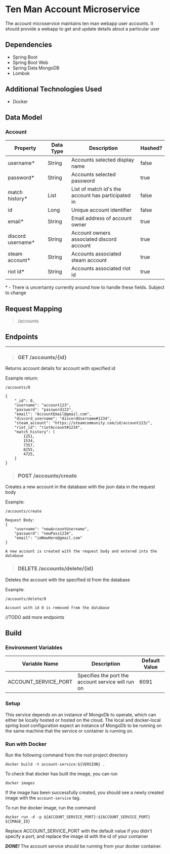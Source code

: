 # Ten Man Account Microservice

The account microservice maintains ten man webapp user accounts. It should provide a webapp to get and update details
about a particular user

## Dependencies

* Spring Boot
* Spring Boot Web
* Spring Data MongoDB
* Lombok

## Additional Technologies Used

* Docker

## Data Model

### Account

| Property          | Data Type  | Description                                        | Hashed? |
| ----------------- | ---------- | -------------------------------------------------- | ------- |
| username*         | String     | Accounts selected display name                     | false   |
| password*         | String     | Accounts selected password                         | true    |
| match history*    | List<Long> | List of match id's the account has participated in | false   |
| id                | Long       | Unique account identifier                          | false   |
| email*            | String     | Email address of account owner                     | true    |
| discord username* | String     | Account owners associated discord account          | true    |
| steam account*    | String     | Accounts associated steam account                  | true    |
| riot id*          | String     | Accounts associated riot id                        | true    |


\* - There is uncertainty currently around how to handle these fields. Subject to change

## Request Mapping
> /accounts

## Endpoints
---

> ### **GET** /accounts/{id}
Returns account details for account with specified id

Example return:
```
/accounts/0

{
    "_id": 0,
    "username": "account123",
    "password": "password123",
    "email": "AccountEmail@gmail.com",
    "discord_username": "discordUsername#1234",
    "steam_account": "https://steamcommunity.com/id/account123/",
    "riot_id": "riotAccount#1234",
    "match_history": [
        1251,
        1534,
        7357,
        8255,
        4725,
    ]
}
```

> ### POST /accounts/create
Creates a new account in the database with the json data in the request body

Example:
```
/accounts/create

Request Body:
{
    "username": "newAccountUsername",
    "password": "newPass1234",
    "email": "imNewHere@gmail.com"
}

A new account is created with the request body and entered into the database
```

>### DELETE /accounts/delete/{id}
Deletes the account with the specified id from the database

Example:
```
/accounts/delete/0

Account with id 0 is removed from the database
```

//TODO add more endpoints

## Build

### Environment Variables

| Variable Name        | Description                                        | Default Value |
| -------------------- | -------------------------------------------------- | ------------- |
| ACCOUNT_SERVICE_PORT | Specifies the port the account service will run on | 6091          |

### Setup

This service depends on an instance of MongoDb to operate, which can either be locally hosted or hosted on the cloud. The local and docker-local spring boot configuration expect an instance of MongoDb to be running on the same machine that the service or container is running on.

### Run with Docker

Run the following command from the root project directory

`docker build -t account-service:${VERSION} .`

To check that docker has built the image, you can run

`docker images`

If the image has been successfully created, you should see a newly created image with the `account-service` tag.

To run the docker image, run the command

`docker run -d -p ${ACCOUNT_SERVICE_PORT}:${ACCOUNT_SERVICE_PORT} ${IMAGE_ID}`

Replace ACCOUNT_SERVICE_PORT with the default value if you didn't specify a port, and replace the image id with the id of your container

***DONE!*** The account service should be running from your docker container.